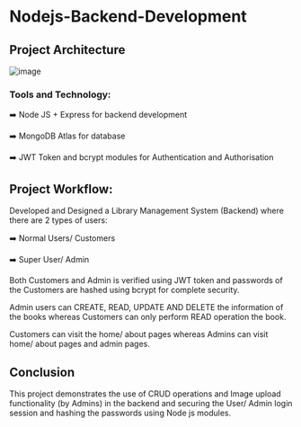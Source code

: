 # Nodejs-Backend-Development

## Project Architecture
![image](https://github.com/user-attachments/assets/10073fd5-684f-40f2-95bc-762b99bd1aa3)

### Tools and Technology:
➡️ Node JS + Express for backend development

➡️ MongoDB Atlas for database

➡️ JWT Token and bcrypt modules for Authentication and Authorisation

## Project Workflow:
Developed and Designed a Library Management System (Backend) where there are 2 types of users:

➡️ Normal Users/ Customers

➡️ Super User/ Admin

Both Customers and Admin is verified using JWT token and passwords of the Customers are hashed using bcrypt for complete security.

Admin users can CREATE, READ, UPDATE AND DELETE the information of the books whereas Customers can only perform READ operation the book.

Customers can visit the home/ about pages whereas Admins can visit home/ about pages and admin pages.

## Conclusion

This project demonstrates the use of CRUD operations and Image upload functionality (by Admins) in the backend and securing the User/ Admin login session and hashing the passwords using Node js modules.

